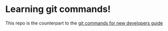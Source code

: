 # Learning git commands!

This repo is the counterpart to the [git commands for new developers guide](https://www.david-dunn.co.uk/blog/git-commands-for-new-developers)

<!-- Enter your text below here -->
